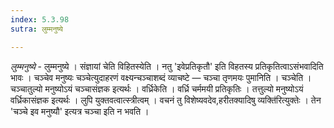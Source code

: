 ```yaml
---
index: 5.3.98
sutra: लुम्मनुष्ये

---
```

_लुम्मनुष्ये_ - लुम्मनुष्ये । संज्ञायां चेति विहितस्येति । नतु 'इवेप्रतिकृतौ' इति विहतस्य प्रतिकृतित्वाऽसंभवादिति भावः । चञ्चेव मनुष्यः चञ्चेत्युदाहरणं वक्ष्यन्चञ्चाशब्दं व्याचष्टे — चञ्चा तृणमयः पुमानिति । चञ्चेति । चञ्चातुल्यो मनुष्योऽयं चञ्चासंज्ञक इत्यर्थः । वर्ध्रिकेति । वर्ध्रि चर्ममयी प्रतिकृतिः । तत्तुल्यो मनुष्योऽयं वर्ध्रिकासंज्ञक इत्यर्थः । लुपि युक्तवत्वात्स्त्रीत्वम् । वचनं तु विशेष्यवदेव,हरीतक्यादिषु व्यक्ति॑रित्युक्तेः । तेन 'चञ्चे इव मनुष्यौ' इत्यत्र चञ्चा इति न भवति । 